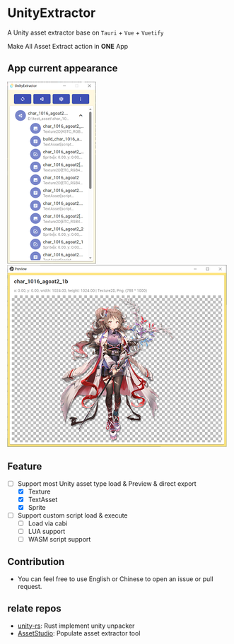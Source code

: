 # UnityExtractor

A Unity asset extractor base on `Tauri` + `Vue` + `Vuetify`

Make All Asset Extract action in **ONE** App


## App current appearance

![Main Page](./preview/preview-main.png)
![Preview Page](./preview/preview-preview.png)

## Feature

- [ ] Support most Unity asset type load & Preview & direct export
    - [x] Texture
    - [x] TextAsset
    - [x] Sprite
- [ ] Support custom script load & execute
    - [ ] Load via cabi
    - [ ] LUA support
    - [ ] WASM script support

## Contribution
- You can feel free to use English or Chinese to open an issue or pull request.

## relate repos
- [unity-rs](https://github.com/yuanyan3060/unity-rs): Rust implement unity unpacker
- [AssetStudio](https://github.com/Perfare/AssetStudio): Populate asset extractor tool 